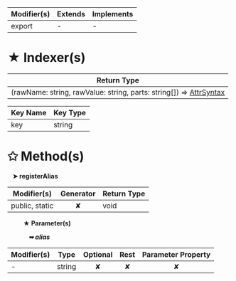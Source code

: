 | Modifier(s)                            | Extends                      | Implements                                    |
|----------------------------------------|------------------------------|-----------------------------------------------|
| export | - | - |

# &#9733; Indexer(s)

| Return Type                      |
|----------------------------------|
| (rawName: string, rawValue: string, parts: string[]) =&gt; [AttrSyntax](/jit/class/ast/attrsyntax.md) |

| Key Name                                 | Key Type                       |
|------------------------------------------|--------------------------------|
| key | string |

# &#10025; Method(s)

&nbsp;&nbsp; **&#10148; registerAlias**

| Modifier(s)                              | Generator                          | Return Type                       |
|------------------------------------------|:----------------------------------:|-----------------------------------|
| public, static | ✘ | void |

&nbsp;&nbsp;&nbsp;&nbsp;&nbsp;&nbsp;&nbsp;&nbsp; **&#9733; Parameter(s)**

&nbsp;&nbsp;&nbsp;&nbsp;&nbsp;&nbsp;&nbsp;&nbsp;&nbsp;&nbsp;&nbsp; _**&#10149; alias**_

| Modifier(s)                              | Type                        | Optional                           | Rest                          | Parameter Property                          |
|------------------------------------------|-----------------------------|:----------------------------------:|:-----------------------------:|:-------------------------------------------:|
| - | string | ✘  | ✘ | ✘ |